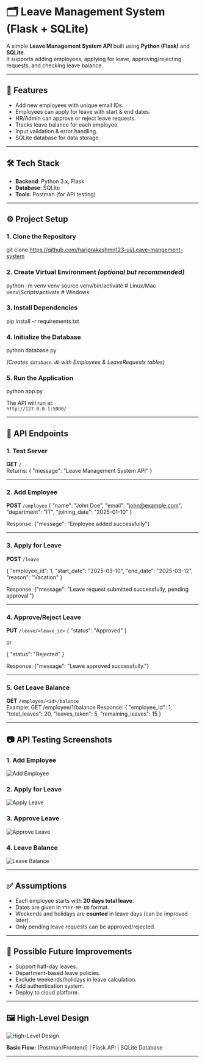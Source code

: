 # 🗂 Leave Management System (Flask + SQLite)

A simple **Leave Management System API** built using **Python (Flask)** and **SQLite**.  
It supports adding employees, applying for leave, approving/rejecting requests, and checking leave balance.

---

## 📌 Features
- Add new employees with unique email IDs.
- Employees can apply for leave with start & end dates.
- HR/Admin can approve or reject leave requests.
- Tracks leave balance for each employee.
- Input validation & error handling.
- SQLite database for data storage.

---

## 🛠 Tech Stack
- **Backend**: Python 3.x, Flask
- **Database**: SQLite
- **Tools**: Postman (for API testing)

---

## ⚙️ Project Setup

### **1. Clone the Repository**
git clone https://github.com/hariprakashmn123-ui/Leave-mangement-system


### **2. Create Virtual Environment** *(optional but recommended)*
python -m venv venv
source venv/bin/activate # Linux/Mac
venv\Scripts\activate # Windows


### **3. Install Dependencies**
pip install -r requirements.txt


### **4. Initialize the Database**
python database.py

*(Creates `database.db` with Employees & LeaveRequests tables)*

### **5. Run the Application**
python app.py


The API will run at:  
`http://127.0.0.1:5000/`

---

## 📮 API Endpoints

### **1. Test Server**
**GET** `/`  
Returns:
{ "message": "Leave Management System API" }


---

### **2. Add Employee**
**POST** `/employee`
{
"name": "John Doe",
"email": "john@example.com",
"department": "IT",
"joining_date": "2025-01-10"
}

Response:
{"message": "Employee added successfully"}


---

### **3. Apply for Leave**
**POST** `/leave`

{
"employee_id": 1,
"start_date": "2025-03-10",
"end_date": "2025-03-12",
"reason": "Vacation"
}

Response:
{"message": "Leave request submitted successfully, pending approval."}


---

### **4. Approve/Reject Leave**
**PUT** `/leave/<leave_id>`
{
"status": "Approved"
}

   or

{
"status": "Rejected"
}

Response:
{"message": "Leave approved successfully."}


---

### **5. Get Leave Balance**
**GET** `/employee/<id>/balance`  
Example:
GET /employee/1/balance
Response:
{
"employee_id": 1,
"total_leaves": 20,
"leaves_taken": 5,
"remaining_leaves": 15
}



-----


## 📷 API Testing Screenshots

### 1. Add Employee
![Add Employee](screenshots/add_employee.png)

### 2. Apply for Leave
![Apply Leave](screenshots/apply_leave.png)

### 3. Approve Leave
![Approve Leave](screenshots/approve_leave.png)

### 4. Leave Balance
![Leave Balance](screenshots/leave_balance.png)



---

## ✅ Assumptions
- Each employee starts with **20 days total leave**.
- Dates are given in `YYYY-MM-DD` format.
- Weekends and holidays are **counted** in leave days (can be improved later).
- Only pending leave requests can be approved/rejected.

---

## 🔮 Possible Future Improvements
- Support half-day leaves.
- Department-based leave policies.
- Exclude weekends/holidays in leave calculation.
- Add authentication system.
- Deploy to cloud platform.

---

## 🖼 High-Level Design
![High-Level Design](hld.png)

**Basic Flow:**
[Postman/Frontend]
|
Flask API
|
SQLite Database


---
